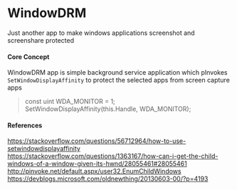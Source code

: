 # WindowDRM
Just another app to make windows applications screenshot and screenshare protected

#### Core Concept
WindowDRM app is simple background service application which pInvokes `SetWindowDisplayAffinity` to protect the selected apps from screen capture apps

> const uint WDA_MONITOR = 1;<br/>
> SetWindowDisplayAffinity(this.Handle, WDA_MONITOR);

#### References
https://stackoverflow.com/questions/56712964/how-to-use-setwindowdisplayaffinity<br/>
https://stackoverflow.com/questions/1363167/how-can-i-get-the-child-windows-of-a-window-given-its-hwnd/28055461#28055461<br/>
http://pinvoke.net/default.aspx/user32.EnumChildWindows<br/>
https://devblogs.microsoft.com/oldnewthing/20130603-00/?p=4193<br/>
